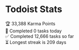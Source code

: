 
# Todoist Stats

<!-- TODO-IST:START -->
🏆  33,388 Karma Points           
🌸  Completed 0 tasks today           
✅  Completed 12,666 tasks so far           
⏳  Longest streak is 209 days
<!-- TODO-IST:END -->
